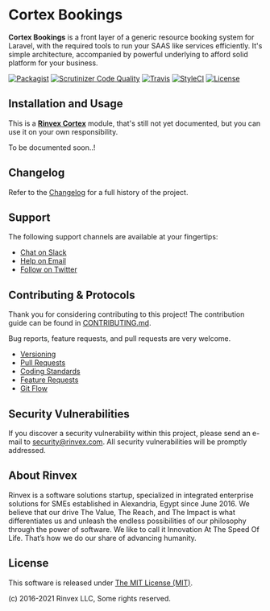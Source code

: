 # Cortex Bookings

**Cortex Bookings** is a front layer of a generic resource booking system for Laravel, with the required tools to run your SAAS like services efficiently. It's simple architecture, accompanied by powerful underlying to afford solid platform for your business.

[![Packagist](https://img.shields.io/packagist/v/cortex/bookings.svg?label=Packagist&style=flat-square)](https://packagist.org/packages/cortex/bookings)
[![Scrutinizer Code Quality](https://img.shields.io/scrutinizer/g/cortex/bookings.svg?label=Scrutinizer&style=flat-square)](https://scrutinizer-ci.com/g/cortex/bookings/)
[![Travis](https://img.shields.io/travis/rinvex/cortex-bookings.svg?label=TravisCI&style=flat-square)](https://travis-ci.org/rinvex/cortex-bookings)
[![StyleCI](https://styleci.io/repos/113343781/shield)](https://styleci.io/repos/113343781)
[![License](https://img.shields.io/packagist/l/cortex/bookings.svg?label=License&style=flat-square)](https://github.com/rinvex/cortex-bookings/blob/develop/LICENSE)


## Installation and Usage

This is a **[Rinvex Cortex](https://github.com/rinvex/cortex)** module, that's still not yet documented, but you can use it on your own responsibility.

To be documented soon..!


## Changelog

Refer to the [Changelog](CHANGELOG.md) for a full history of the project.


## Support

The following support channels are available at your fingertips:

- [Chat on Slack](https://bit.ly/rinvex-slack)
- [Help on Email](mailto:help@rinvex.com)
- [Follow on Twitter](https://twitter.com/rinvex)


## Contributing & Protocols

Thank you for considering contributing to this project! The contribution guide can be found in [CONTRIBUTING.md](CONTRIBUTING.md).

Bug reports, feature requests, and pull requests are very welcome.

- [Versioning](CONTRIBUTING.md#versioning)
- [Pull Requests](CONTRIBUTING.md#pull-requests)
- [Coding Standards](CONTRIBUTING.md#coding-standards)
- [Feature Requests](CONTRIBUTING.md#feature-requests)
- [Git Flow](CONTRIBUTING.md#git-flow)


## Security Vulnerabilities

If you discover a security vulnerability within this project, please send an e-mail to [security@rinvex.com](security@rinvex.com). All security vulnerabilities will be promptly addressed.


## About Rinvex

Rinvex is a software solutions startup, specialized in integrated enterprise solutions for SMEs established in Alexandria, Egypt since June 2016. We believe that our drive The Value, The Reach, and The Impact is what differentiates us and unleash the endless possibilities of our philosophy through the power of software. We like to call it Innovation At The Speed Of Life. That’s how we do our share of advancing humanity.


## License

This software is released under [The MIT License (MIT)](LICENSE).

(c) 2016-2021 Rinvex LLC, Some rights reserved.
